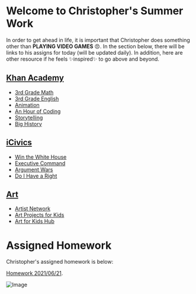 # Welcome to Christopher's Summer Work

In order to get ahead in life, it is important that Christopher does something other than **PLAYING VIDEO GAMES** 😠. In the section below, there will be links to his assigns for today (will be updated daily). In addition, here are other resource if he feels ✨inspired✨ to go above and beyond. 

## [Khan Academy](https://www.khanacademy.org/)
- [3rd Grade Math](https://www.khanacademy.org/math/cc-third-grade-math)
- [3rd Grade English](https://www.khanacademy.org/ela/cc-3rd-reading-vocab)
- [Animation](https://www.khanacademy.org/computing/pixar)
- [An Hour of Coding](https://www.khanacademy.org/hourofcode)
- [Storytelling](https://www.khanacademy.org/humanities/hass-storytelling)
- [Big History](https://www.khanacademy.org/humanities/big-history-project)

## [iCivics](https://www.icivics.org/)
- [Win the White House](https://www.icivics.org/games/win-white-house)
- [Executive Command](https://www.icivics.org/games/executive-command)
- [Argument Wars](https://www.icivics.org/games/argument-wars)
- [Do I Have a Right](https://www.icivics.org/games/do-i-have-right)

## [Art](https://www.youtube.com/c/ArtforKidsHub/featured)
- [Artist Network](https://www.artistsnetwork.com/free-art-instruction/)
- [Art Projects for Kids](https://artprojectsforkids.org/gallery-new/)
- [Art for Kids Hub](https://www.artforkidshub.com/)

# Assigned Homework

Christopher's assigned homework is below: 

[Homework 2021/06/21](./2021-06-20.html).


![Image](https://lh3.googleusercontent.com/pw/ACtC-3efrlcMgMKKr6obwYZeQHMr4D26J3s5zIQcCLskvRLIv7ePxRkEnoG2QAs1vVRmwtXnkiR347tWR59x3NgNXRb_sJQ-Aq4SLm5nkT_XlsxrcfpHB76LO2ZRlUU_pGxLIpHyMCg9M8gkAopfGGI-MkqSkQ=w678-h903-no?authuser=0)


